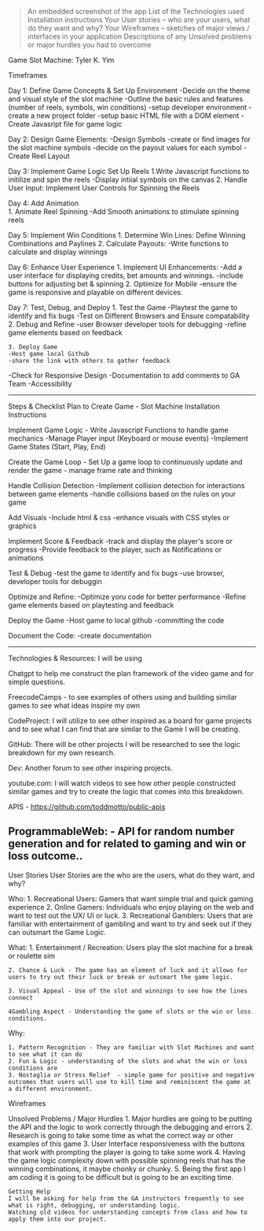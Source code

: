  >An embedded screenshot of the app
 >List of the Technologies used
 >Installation instructions
 >Your User stories – who are your users, what do they want and why?
 >Your Wireframes – sketches of major views / interfaces in your application
 >Descriptions of any Unsolved problems or major hurdles you had to overcome

Game Slot Machine:
Tyler K. Yim


Timeframes

Day 1: Define Game Concepts & Set Up Environment
    -Decide on the theme and visual style of the slot machine
    -Outline the basic rules and features (number of reels, symbols, win conditions)
    -setup developer environment
    -create a new project folder
    -setup basic HTML file with a DOM element
    -Create Javasript file for game logic

Day 2: Design Game Elements:
-Design Symbols
    -create or find images for the slot machine symbols
    -decide on the payout values for each symbol
-Create Reel Layout 

Day 3: Implement Game Logic
    Set Up Reels
    1.Write Javascript functions to initilize and spin the reels
    -Display intiial symbols on the canvas
    2. Handle User Input:
    Implement User Controls for Spinning the Reels

Day 4: Add Animation    
    1. Animate Reel Spinning
    -Add Smooth animations to stimulate spinning reels
    
Day 5: Implement Win Conditions
    1. Determine Win Lines:
    Define Winning Combinations and Paylines
    2. Calculate Payouts:
    -Write functions to calculate and display winnings

Day 6: Enhance User Experience 
    1. Implement UI Enhancements:
    -Add a user interface for displaying credits, bet amounts and winnings.
    -include buttons for adjusting bet & spinning
    2. Optimize for Mobile
    -ensure the game is responsive and playable on different devices.

Day 7: Test, Debug, and Deploy
    1. Test the Game
    -Playtest the game to identify and fix bugs
    -Test on Different Browsers and Ensure compatability 
    2. Debug and Refine
    -user Browser developer tools for debugging
    -refine game elements based on feedback

    3. Deploy Game
    -Host game local Github
    -share the link with others to gather feedback

-Check for Responsive Design
-Documentation to add comments to GA Team
-Accessibility

--------------------------
Steps & Checklist Plan to Create Game - Slot Machine 
Installation Instructions 

 Implement Game Logic
    - Write Javascript Functions to handle game mechanics
    -Manage Player input (Keyboard or mouse events)
    -Implement Game States (Start, Play, End)

Create the Game Loop
    - Set Up a game loop to continuously update and render the game 
    - manage frame rate and thinking

Handle Collision Detection 
    -Implement collision detection for interactions between game elements
    -handle collisions based on the rules on your game

Add Visuals
    -Include html & css
    -enhance visuals with CSS styles or graphics

Implement Score & Feedback
    -track and display the player's score or progress
    -Provide feedback to the player, such as Notifications or animations

Test & Debug
    -test the game to identify and fix bugs
    -use browser, developer tools for debuggin

Optimize and Refine:
    -Optimize yoru code for better performance
    -Refine game elements based on playtesting and feedback

Deploy the Game
    -Host game to local github
    -committing the code

Document the Code:
    -create documentation

----------------
Technologies & Resources: I will be using

Chatgpt to help me construct the plan framework of the video game and for simple questions.

FreecodeCamps - to see examples of others using and building similar games to see what ideas inspire my own

CodeProject: I will utilize to see other inspired as a board for game projects and to see what I can find that are similar to the Game I will be creating.

GitHub: There will be other projects I will be researched to see the logic breakdown for my own research.

Dev: Another forum to see other inspiring projects.

youtube.com: I will watch videos to see how other people constructed similar games and try to create the logic that comes into this breakdown. 

APIS - https://github.com/toddmotto/public-apis

ProgrammableWeb: - API for random number generation and for related to gaming and win or loss outcome.. 
------------------


User Stories
User Stories are the who are the users, what do they want, and why?

Who: 
    1. Recreational Users: Gamers that want  simple trial and quick gaming experience
    2. Online Gamers: Individuals who enjoy playing on the web and want to test out the UX/ UI or luck.
    3. Recreational Gamblers: Users that are familiar with entertainment of gambling and want to try and seek out if they can outsmart the Game Logic.

What: 
    1. Entertainment / Recreation: Users play the slot machine for a break or roulette sim
    
    2. Chance & Luck - The game has an element of luck and it allows for users to try out their luck or break or outsmart the game logic.

    3. Visual Appeal - Use of the slot and winnings to see how the lines connect

    4Gambling Aspect - Understanding the game of slots or the win or loss conditions.

Why:

    1. Pattern Recognition - They are familiar with Slot Machines and want to see what it can do
    2. Fun & Logic - understanding of the slots and what the win or loss conditions are
    3. Nostaglia or Stress Relief  - simple game for positive and negative outcomes that users will use to kill time and reminiscent the game at a different environment.  

 Wireframes

 Unsolved Problems / Major Hurdles
    1. Major hurdles are going to be putting the API and the logic to work correctly through the debugging and errors
    2. Research is going to take some time as what the correct way or other examples of this game
    3. User Interface responsiveness with the buttons that work with prompting the player is going to take some work
    4. Having the game logic complexity down with possible spinning reels that has the winning combinations, it maybe chonky or chunky.
    5. Being the first app I am coding it is going to be difficult but is going to be an exciting time. 

    Getting Help
    I will be asking for help from the GA instructors frequently to see what is right, debugging, or understanding logic.
    Watching old videos for understanding concepts from class and how to apply them into our project.

        